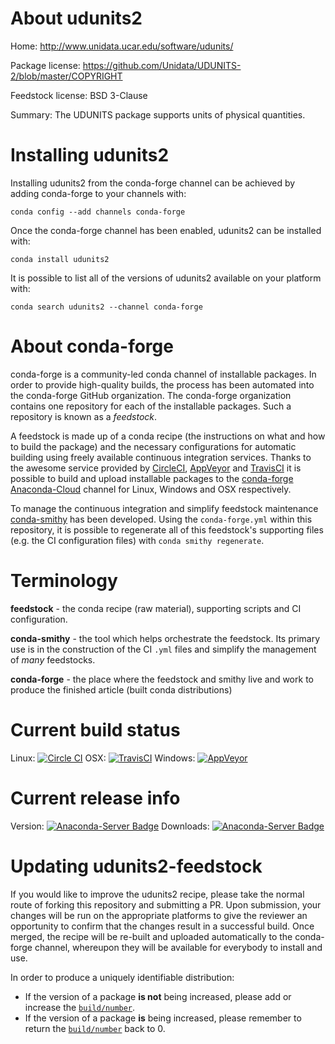 About udunits2
==============

Home: http://www.unidata.ucar.edu/software/udunits/

Package license: https://github.com/Unidata/UDUNITS-2/blob/master/COPYRIGHT

Feedstock license: BSD 3-Clause

Summary: The UDUNITS package supports units of physical quantities.



Installing udunits2
===================

Installing udunits2 from the conda-forge channel can be achieved by adding conda-forge to your channels with:

```
conda config --add channels conda-forge
```

Once the conda-forge channel has been enabled, udunits2 can be installed with:

```
conda install udunits2
```

It is possible to list all of the versions of udunits2 available on your platform with:

```
conda search udunits2 --channel conda-forge
```


About conda-forge
=================

conda-forge is a community-led conda channel of installable packages.
In order to provide high-quality builds, the process has been automated into the
conda-forge GitHub organization. The conda-forge organization contains one repository 
for each of the installable packages. Such a repository is known as a *feedstock*.

A feedstock is made up of a conda recipe (the instructions on what and how to build
the package) and the necessary configurations for automatic building using freely
available continuous integration services. Thanks to the awesome service provided by
[CircleCI](https://circleci.com/), [AppVeyor](http://www.appveyor.com/)
and [TravisCI](https://travis-ci.org/) it is possible to build and upload installable
packages to the [conda-forge](https://anaconda.org/conda-forge)
[Anaconda-Cloud](http://docs.anaconda.org/) channel for Linux, Windows and OSX respectively.

To manage the continuous integration and simplify feedstock maintenance
[conda-smithy](http://github.com/conda-forge/conda-smithy) has been developed.
Using the ``conda-forge.yml`` within this repository, it is possible to regenerate all of
this feedstock's supporting files (e.g. the CI configuration files) with ``conda smithy regenerate``.


Terminology
===========

**feedstock** - the conda recipe (raw material), supporting scripts and CI configuration.

**conda-smithy** - the tool which helps orchestrate the feedstock.
                   Its primary use is in the construction of the CI ``.yml`` files
                   and simplify the management of *many* feedstocks.

**conda-forge** - the place where the feedstock and smithy live and work to
                  produce the finished article (built conda distributions)

Current build status
====================

Linux: [![Circle CI](https://circleci.com/gh/conda-forge/udunits2-feedstock.svg?style=svg)](https://circleci.com/gh/conda-forge/udunits2-feedstock)
OSX: [![TravisCI](https://travis-ci.org/conda-forge/udunits2-feedstock.svg?branch=master)](https://travis-ci.org/conda-forge/udunits2-feedstock) 
Windows: [![AppVeyor](https://ci.appveyor.com/api/projects/status/github/conda-forge/udunits2-feedstock?svg=True)](https://ci.appveyor.com/project/conda-forge/udunits2-feedstock/branch/master)

Current release info
====================
Version: [![Anaconda-Server Badge](https://anaconda.org/conda-forge/udunits2/badges/version.svg)](https://anaconda.org/conda-forge/udunits2)
Downloads: [![Anaconda-Server Badge](https://anaconda.org/conda-forge/udunits2/badges/downloads.svg)](https://anaconda.org/conda-forge/udunits2)


Updating udunits2-feedstock
===========================

If you would like to improve the udunits2 recipe, please take the normal
route of forking this repository and submitting a PR. Upon submission, your changes will
be run on the appropriate platforms to give the reviewer an opportunity to confirm that the
changes result in a successful build. Once merged, the recipe will be re-built and uploaded
automatically to the conda-forge channel, whereupon they will be available for everybody to
install and use.

In order to produce a uniquely identifiable distribution:
 * If the version of a package **is not** being increased, please add or increase
   the [``build/number``](http://conda.pydata.org/docs/building/meta-yaml.html#build-number-and-string). 
 * If the version of a package **is** being increased, please remember to return
   the [``build/number``](http://conda.pydata.org/docs/building/meta-yaml.html#build-number-and-string)
   back to 0.
